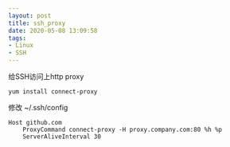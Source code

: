 ```yaml
---
layout: post
title: ssh_proxy
date: 2020-05-08 13:09:58
tags:
- Linux
- SSH
---
```


给SSH访问上http proxy

```
yum install connect-proxy
```

修改 ~/.ssh/config
```
Host github.com 
    ProxyCommand connect-proxy -H proxy.company.com:80 %h %p
    ServerAliveInterval 30
```

